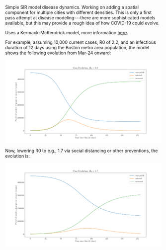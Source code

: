 Simple SIR model disease dynamics. Working on adding a spatial component for multiple cities with different densities. This is only a first pass attempt at disease modeling---there are more sophisticated models available, but this may provide a rough idea of how COVID-19 could evolve.

Uses a Kermack-McKendrick model, more information [here](https://web.stanford.edu/~jhj1/teachingdocs/Jones-on-R0.pdf).

For example, assuming 10,000 current cases, R0 of 2.2, and an infectious duration of 12 days using the Boston metro area population, the model shows the following evolution from Mar-24 onward:

![alt text](boston_r22.png)

Now, lowering R0 to e.g., 1.7 via social distancing or other preventions, the evolution is:

![alt text](boston_r17.png)
